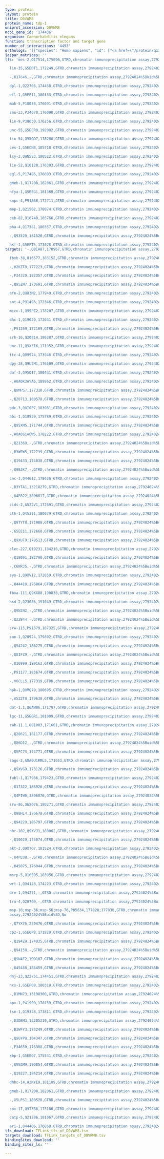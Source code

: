```yaml
---
type: protein
layout: protein
title: D0VWM8
protein_name: tdp-1
uniprot_accession: D0VWM8
ncbi_gene_id: '174436'
organism: Caenorhabditis elegans
function: transcription factor and target gene
number_of_interactions: '4453'
orthologs: '[{"species": "Homo sapiens", "id": ["<a href=\"/protein/q13148\">Q13148</a>", "G3V162"]}, {"species": "Mus musculus", "id": ["<a href=\"/protein/q921f2\">Q921F2</a>"]}, {"species": "Rattus norvegicus", "id": ["<a href=\"/protein/i6l9g6\">I6L9G6</a>"]}, {"species": "Drosophila melanogaster", "id": ["Q9W1I0", "Q9VUN2"]}, {"species": "Danio rerio", "id": ["X1WD19", "A0A2R8Q8T5"]}]'
jaspar_matrices: ''
tfs: 'mes-2,O17514,175096,GTRD,chromatin immunoprecipitation assay,27924024%5Buid%5D,No

  lin-35,G5EDT1,172249,GTRD,chromatin immunoprecipitation assay,27924024%5Buid%5D,No

  -,O17646,-,GTRD,chromatin immunoprecipitation assay,27924024%5Buid%5D,No

  dpl-1,Q22703,174458,GTRD,chromatin immunoprecipitation assay,27924024%5Buid%5D,No

  efl-1,G5EF11,180133,GTRD,chromatin immunoprecipitation assay,27924024%5Buid%5D,No

  mab-5,P10038,176091,GTRD,chromatin immunoprecipitation assay,27924024%5Buid%5D,No

  snu-23,P34670,176090,GTRD,chromatin immunoprecipitation assay,27924024%5Buid%5D,No

  lin-9,P30630,176256,GTRD,chromatin immunoprecipitation assay,27924024%5Buid%5D,No

  unc-55,G5ECR9,192082,GTRD,chromatin immunoprecipitation assay,27924024%5Buid%5D,No

  lin-54,Q95QD7,178280,GTRD,chromatin immunoprecipitation assay,27924024%5Buid%5D,No

  ces-1,G5ECN8,185718,GTRD,chromatin immunoprecipitation assay,27924024%5Buid%5D,No

  lsy-2,Q9N5S3,180522,GTRD,chromatin immunoprecipitation assay,27924024%5Buid%5D,No

  lin-52,Q10120,176393,GTRD,chromatin immunoprecipitation assay,27924024%5Buid%5D,No

  egl-5,P17486,176093,GTRD,chromatin immunoprecipitation assay,27924024%5Buid%5D,No

  gmeb-1,O17208,182061,GTRD,chromatin immunoprecipitation assay,27924024%5Buid%5D,No

  nfya-1,G5EEG1,181368,GTRD,chromatin immunoprecipitation assay,27924024%5Buid%5D,No

  snpc-4,P91868,172711,GTRD,chromatin immunoprecipitation assay,27924024%5Buid%5D,No

  mep-1,Q21502,178074,GTRD,chromatin immunoprecipitation assay,27924024%5Buid%5D,No

  ceh-82,O16748,185766,GTRD,chromatin immunoprecipitation assay,27924024%5Buid%5D,No

  pha-4,Q17381,180357,GTRD,chromatin immunoprecipitation assay,27924024%5Buid%5D,No

  -,Q93520,181520,GTRD,chromatin immunoprecipitation assay,27924024%5Buid%5D,No

  hsf-1,G5EFT5,173078,GTRD,chromatin immunoprecipitation assay,27924024%5Buid%5D,No'
targets: '-,Q8IA87,178967,GTRD,chromatin immunoprecipitation assay,27924024%5Buid%5D,No

  fbxb-38,O16577,183152,GTRD,chromatin immunoprecipitation assay,27924024%5Buid%5D,No

  -,H2KZT8,177223,GTRD,chromatin immunoprecipitation assay,27924024%5Buid%5D,No

  -,P34320,182357,GTRD,chromatin immunoprecipitation assay,27924024%5Buid%5D,No

  -,Q95ZM7,173691,GTRD,chromatin immunoprecipitation assay,27924024%5Buid%5D,No

  efn-2,Q9U3M2,177949,GTRD,chromatin immunoprecipitation assay,27924024%5Buid%5D,No

  snt-4,P91493,172346,GTRD,chromatin immunoprecipitation assay,27924024%5Buid%5D,No

  micu-1,Q95PZ2,178287,GTRD,chromatin immunoprecipitation assay,27924024%5Buid%5D,No

  dhc-1,Q19020,172041,GTRD,chromatin immunoprecipitation assay,27924024%5Buid%5D,No

  -,P91269,172109,GTRD,chromatin immunoprecipitation assay,27924024%5Buid%5D,No

  srh-16,Q20814,186287,GTRD,chromatin immunoprecipitation assay,27924024%5Buid%5D,No

  unc-11,Q9XZI6,171952,GTRD,chromatin immunoprecipitation assay,27924024%5Buid%5D,No

  ttc-4,Q09974,173946,GTRD,chromatin immunoprecipitation assay,27924024%5Buid%5D,No

  dpy-28,Q9U2M1,176509,GTRD,chromatin immunoprecipitation assay,27924024%5Buid%5D,No

  daf-3,Q95QI7,180431,GTRD,chromatin immunoprecipitation assay,27924024%5Buid%5D,No

  -,A0A0K3AYA6,189962,GTRD,chromatin immunoprecipitation assay,27924024%5Buid%5D,No

  -,Q8MPS7,177310,GTRD,chromatin immunoprecipitation assay,27924024%5Buid%5D,No

  -,Q20713,180578,GTRD,chromatin immunoprecipitation assay,27924024%5Buid%5D,No

  pde-3,Q8I0P7,183981,GTRD,chromatin immunoprecipitation assay,27924024%5Buid%5D,No

  abi-1,Q10929,175789,GTRD,chromatin immunoprecipitation assay,27924024%5Buid%5D,No

  -,Q95XM5,171744,GTRD,chromatin immunoprecipitation assay,27924024%5Buid%5D,No

  -,A0A061ACW5,178222,GTRD,chromatin immunoprecipitation assay,27924024%5Buid%5D,No

  -,Q21369,-,GTRD,chromatin immunoprecipitation assay,27924024%5Buid%5D,No

  -,B3WFW5,172739,GTRD,chromatin immunoprecipitation assay,27924024%5Buid%5D,No

  -,Q19433,174038,GTRD,chromatin immunoprecipitation assay,27924024%5Buid%5D,No

  -,Q9BJK7,-,GTRD,chromatin immunoprecipitation assay,27924024%5Buid%5D,No

  cnc-3,O44612,178636,GTRD,chromatin immunoprecipitation assay,27924024%5Buid%5D,No

  -,D3YTA1,13218279,GTRD,chromatin immunoprecipitation assay,27924024%5Buid%5D,No

  -,U4PB22,3896817,GTRD,chromatin immunoprecipitation assay,27924024%5Buid%5D,No

  cids-2,A5Z2V1,172691,GTRD,chromatin immunoprecipitation assay,27924024%5Buid%5D,No

  cth-1,O45391,180079,GTRD,chromatin immunoprecipitation assay,27924024%5Buid%5D,No

  -,Q9TYT8,171908,GTRD,chromatin immunoprecipitation assay,27924024%5Buid%5D,No

  -,G5EE11,172668,GTRD,chromatin immunoprecipitation assay,27924024%5Buid%5D,No

  -,Q9XUF9,178513,GTRD,chromatin immunoprecipitation assay,27924024%5Buid%5D,No

  clec-227,Q19231,184216,GTRD,chromatin immunoprecipitation assay,27924024%5Buid%5D,No

  -,Q18091,182790,GTRD,chromatin immunoprecipitation assay,27924024%5Buid%5D,No

  -,C6KRJ5,-,GTRD,chromatin immunoprecipitation assay,27924024%5Buid%5D,No

  sys-1,Q9XVI2,172859,GTRD,chromatin immunoprecipitation assay,27924024%5Buid%5D,No

  -,O44410,176864,GTRD,chromatin immunoprecipitation assay,27924024%5Buid%5D,No

  fbxa-111,Q9XX88,190838,GTRD,chromatin immunoprecipitation assay,27924024%5Buid%5D,No

  hsd-2,Q23086,191049,GTRD,chromatin immunoprecipitation assay,27924024%5Buid%5D,No

  -,Q9N2N2,-,GTRD,chromatin immunoprecipitation assay,27924024%5Buid%5D,No

  -,Q22944,-,GTRD,chromatin immunoprecipitation assay,27924024%5Buid%5D,No

  srw-115,P91379,187325,GTRD,chromatin immunoprecipitation assay,27924024%5Buid%5D,No

  sun-1,Q20924,179802,GTRD,chromatin immunoprecipitation assay,27924024%5Buid%5D,No

  -,Q94242,186275,GTRD,chromatin immunoprecipitation assay,27924024%5Buid%5D,No

  -,Q8IFZ9,-,GTRD,chromatin immunoprecipitation assay,27924024%5Buid%5D,No

  -,O16999,189162,GTRD,chromatin immunoprecipitation assay,27924024%5Buid%5D,No

  -,P91177,183674,GTRD,chromatin immunoprecipitation assay,27924024%5Buid%5D,No

  -,V6CLL5,177319,GTRD,chromatin immunoprecipitation assay,27924024%5Buid%5D,No

  hpk-1,Q8MQ70,180695,GTRD,chromatin immunoprecipitation assay,27924024%5Buid%5D,No

  -,A5Z2T8,179630,GTRD,chromatin immunoprecipitation assay,27924024%5Buid%5D,No

  dot-1.1,Q6AW06,171797,GTRD,chromatin immunoprecipitation assay,27924024%5Buid%5D,No

  lgc-11,G5EGR1,181009,GTRD,chromatin immunoprecipitation assay,27924024%5Buid%5D,No

  rab-11.1,O01803,171601,GTRD,chromatin immunoprecipitation assay,27924024%5Buid%5D,No

  -,Q20621,181177,GTRD,chromatin immunoprecipitation assay,27924024%5Buid%5D,No

  -,Q86D12,-,GTRD,chromatin immunoprecipitation assay,27924024%5Buid%5D,No

  -,Q5FC73,174771,GTRD,chromatin immunoprecipitation assay,27924024%5Buid%5D,No

  sago-2,A0A0U1RML5,171653,GTRD,chromatin immunoprecipitation assay,27924024%5Buid%5D,No

  -,Q9XVG9,173126,GTRD,chromatin immunoprecipitation assay,27924024%5Buid%5D,No

  fubl-1,Q17936,179423,GTRD,chromatin immunoprecipitation assay,27924024%5Buid%5D,No

  -,O17322,183926,GTRD,chromatin immunoprecipitation assay,27924024%5Buid%5D,No

  -,Q4PIW0,3896876,GTRD,chromatin immunoprecipitation assay,27924024%5Buid%5D,No

  srw-86,O62076,180271,GTRD,chromatin immunoprecipitation assay,27924024%5Buid%5D,No

  -,Q9BHL4,176678,GTRD,chromatin immunoprecipitation assay,27924024%5Buid%5D,No

  -,Q94229,185797,GTRD,chromatin immunoprecipitation assay,27924024%5Buid%5D,No

  nhr-102,Q9XVJ1,180062,GTRD,chromatin immunoprecipitation assay,27924024%5Buid%5D,No

  -,Q10020,174074,GTRD,chromatin immunoprecipitation assay,27924024%5Buid%5D,No

  akt-2,Q9XTG7,181524,GTRD,chromatin immunoprecipitation assay,27924024%5Buid%5D,No

  -,U4PLU8,-,GTRD,chromatin immunoprecipitation assay,27924024%5Buid%5D,No

  -,O45075,176944,GTRD,chromatin immunoprecipitation assay,27924024%5Buid%5D,No

  msrp-5,O16595,183956,GTRD,chromatin immunoprecipitation assay,27924024%5Buid%5D,No

  wrt-1,Q94128,174223,GTRD,chromatin immunoprecipitation assay,27924024%5Buid%5D,No

  dre-1,Q94251,-,GTRD,chromatin immunoprecipitation assay,27924024%5Buid%5D,No

  tra-4,Q20709,-,GTRD,chromatin immunoprecipitation assay,27924024%5Buid%5D,No

  msp-10;msp-36;msp-56;msp-76,P05634,177828;177830,GTRD,chromatin immunoprecipitation
  assay,27924024%5Buid%5D,No

  -,Q7YX76,259476,GTRD,chromatin immunoprecipitation assay,27924024%5Buid%5D,No

  cpz-1,G5EGP8,171829,GTRD,chromatin immunoprecipitation assay,27924024%5Buid%5D,No

  -,Q19429,174035,GTRD,chromatin immunoprecipitation assay,27924024%5Buid%5D,No

  -,Q94150,-,GTRD,chromatin immunoprecipitation assay,27924024%5Buid%5D,No

  -,Q9NAF2,190107,GTRD,chromatin immunoprecipitation assay,27924024%5Buid%5D,No

  -,O45488,185459,GTRD,chromatin immunoprecipitation assay,27924024%5Buid%5D,No

  dnj-23,Q22751,174451,GTRD,chromatin immunoprecipitation assay,27924024%5Buid%5D,No

  ncx-1,G5EF08,180318,GTRD,chromatin immunoprecipitation assay,27924024%5Buid%5D,No

  -,D1MN73,13198300,GTRD,chromatin immunoprecipitation assay,27924024%5Buid%5D,No

  apx-1,P41990,178759,GTRD,chromatin immunoprecipitation assay,27924024%5Buid%5D,No

  tsn-1,Q19328,173811,GTRD,chromatin immunoprecipitation assay,27924024%5Buid%5D,No

  -,D3DEM3,13205219,GTRD,chromatin immunoprecipitation assay,27924024%5Buid%5D,No

  -,B3WFY3,173249,GTRD,chromatin immunoprecipitation assay,27924024%5Buid%5D,No

  -,Q9GYP8,184347,GTRD,chromatin immunoprecipitation assay,27924024%5Buid%5D,No

  -,P34650,176388,GTRD,chromatin immunoprecipitation assay,27924024%5Buid%5D,No

  xbp-1,G5EE07,175541,GTRD,chromatin immunoprecipitation assay,27924024%5Buid%5D,No

  -,Q9N3M9,190054,GTRD,chromatin immunoprecipitation assay,27924024%5Buid%5D,No

  -,Q19227,184214,GTRD,chromatin immunoprecipitation assay,27924024%5Buid%5D,No

  dhhc-14,H2KYE9,181109,GTRD,chromatin immunoprecipitation assay,27924024%5Buid%5D,No

  gmeb-1,O17208,182061,GTRD,chromatin immunoprecipitation assay,27924024%5Buid%5D,No

  -,X5LPS1,180528,GTRD,chromatin immunoprecipitation assay,27924024%5Buid%5D,No

  cox-17,Q9TZ68,175186,GTRD,chromatin immunoprecipitation assay,27924024%5Buid%5D,No

  catp-5,Q21286,181067,GTRD,chromatin immunoprecipitation assay,27924024%5Buid%5D,No

  eri-1,O44406,176868,GTRD,chromatin immunoprecipitation assay,27924024%5Buid%5D,No'
tfs_download: TFLink_tfs_of_D0VWM8.tsv
targets_download: TFLink_targets_of_D0VWM8.tsv
bindingSites_download: ''
binding_sites_ls: ''

---
```

